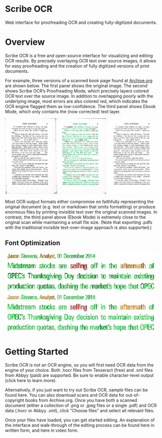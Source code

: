 # Scribe OCR
Web interface for proofreading OCR and creating fully-digitized documents. 

# Overview

Scribe OCR is a free and open-source interface for visualizing and editing OCR results.  By precisely overlaying OCR text over source images, it allows for easy proofreading and the creation of fully digitized versions of print documents. 


For example, three versions of a scanned book page found at [Archive.org](https://archive.org/details/in.ernet.dli.2015.350580/page/n17/mode/2up) are shown below.  The first panel shows the original image.  The second shows Scribe OCR’s Proofreading Mode, which precisely layers colored OCR text over the source image.  In addition to overlapping poorly with the underlying image, most errors are also colored red, which indicates the OCR engine flagged them as low-confidence.  The third panel shows Ebook Mode, which only contains the (now corrected) text layer.  

![Display Mode Comparison](docs/img/mode_comp1.png)

Most OCR output formats either compromise on faithfully representing the original document (e.g. text or markdown that omits formatting) or produce enormous files by printing invisible text over the original scanned images.  In contrast, the third panel above (Ebook Mode) is extremely close to the original scan while maintaining a small file size.  (Note that exporting .pdfs with the traditional invisible text-over-image approach is also supported.)  

## Font Optimization

![Non Optimized Sample](docs/img/optimization_comp1a.png)
![Optimized Sample](docs/img/optimization_comp1b.png)

# Getting Started

Scribe OCR is not an OCR engine, so you will first need OCR data from the engine of your choice.  Both .hocr files from Tesseract (free) and .xml files from Abbyy (paid) are supported.  Be sure to enable character-level output (click here to learn more). 

Alternatively, if you just want to try out Scribe OCR, sample files can be found here.  You can also download scans and OCR data for out-of-copyright books from Archive.org. 
Once you have both a scanned document (either a collection of .png or .jpeg files or a single .pdf) and OCR data (.hocr or Abbyy .xml), click “Choose files” and select all relevant files. 

Once your files have loaded, you can get started editing.  An explanation of the interface and walk-through of the editing process can be found here in written form, and here in video form. 
